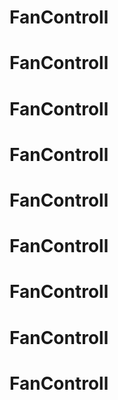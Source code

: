 # FanControll
# FanControll
# FanControll
# FanControll
# FanControll
# FanControll
# FanControll
# FanControll
# FanControll
